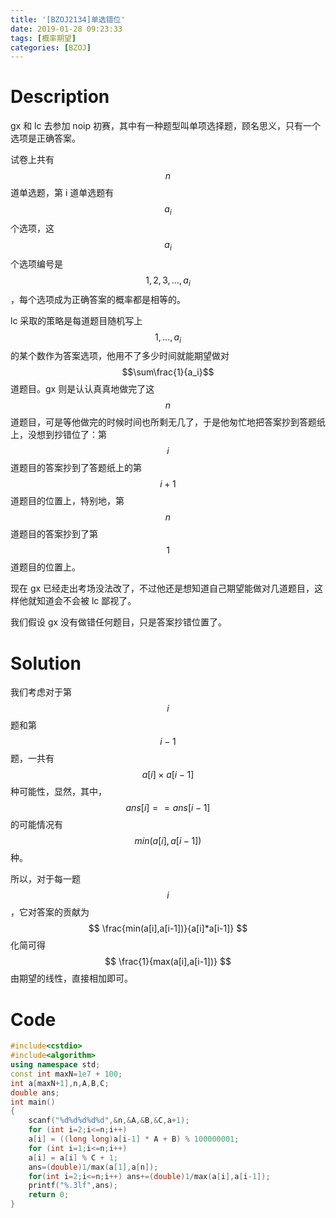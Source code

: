 ```yaml
---
title: '[BZOJ2134]单选错位'
date: 2019-01-28 09:23:33
tags: [概率期望]
categories: [BZOJ]
---
```


# Description

gx 和 lc 去参加 noip 初赛，其中有一种题型叫单项选择题，顾名思义，只有一个选项是正确答案。

试卷上共有 $$n$$ 道单选题，第 i 道单选题有 $$a_i$$个选项，这 $$a_i$$个选项编号是 $$1,2,3,\ldots,a_i$$，每个选项成为正确答案的概率都是相等的。

lc 采取的策略是每道题目随机写上 $$1,...,a_i$$ 的某个数作为答案选项，他用不了多少时间就能期望做对 $$\sum\frac{1}{a_i}$$道题目。gx 则是认认真真地做完了这 $$n$$道题目，可是等他做完的时候时间也所剩无几了，于是他匆忙地把答案抄到答题纸上，没想到抄错位了：第 $$i$$道题目的答案抄到了答题纸上的第$$ i+1$$ 道题目的位置上，特别地，第 $$n$$ 道题目的答案抄到了第 $$1$$ 道题目的位置上。

现在 gx 已经走出考场没法改了，不过他还是想知道自己期望能做对几道题目，这样他就知道会不会被 lc 鄙视了。

我们假设 gx 没有做错任何题目，只是答案抄错位置了。

<!--more-->

# Solution

我们考虑对于第$$i$$题和第$$i-1$$题，一共有$$a[i]\times a[i-1]$$种可能性，显然，其中，$$ans[i]==ans[i-1]$$的可能情况有$$min(a[i],a[i-1])$$种。

所以，对于每一题$$i$$，它对答案的贡献为
$$
\frac{min(a[i],a[i-1])}{a[i]*a[i-1]}
$$
化简可得
$$
\frac{1}{max(a[i],a[i-1])}
$$
由期望的线性，直接相加即可。

# Code

```c++
#include<cstdio>
#include<algorithm> 
using namespace std;
const int maxN=1e7 + 100;
int a[maxN+1],n,A,B,C;
double ans;
int main()
{
	scanf("%d%d%d%d%d",&n,&A,&B,&C,a+1);
	for (int i=2;i<=n;i++)
	a[i] = ((long long)a[i-1] * A + B) % 100000001;
	for (int i=1;i<=n;i++)
	a[i] = a[i] % C + 1;
	ans=(double)1/max(a[1],a[n]);
	for(int i=2;i<=n;i++) ans+=(double)1/max(a[i],a[i-1]);
	printf("%.3lf",ans);
	return 0;
}
```

